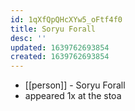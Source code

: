 ```yaml
---
id: 1qXfQpQHcXYw5_oFtf4f0
title: Soryu Forall
desc: ''
updated: 1639762693854
created: 1639762693854
---
```



- [[person]] - Soryu Forall
- appeared 1x at the stoa
